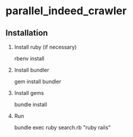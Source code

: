 # parallel_indeed_crawler



## Installation

1) Install ruby  (if necessary)

    rbenv install

2) Install bundler

    gem install bundler
    
3) Install gems

    bundle install

4) Run

    bundle exec ruby search.rb "ruby rails"

